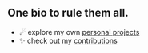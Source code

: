 ## One bio to rule them all.

- ☄ explore my own [personal projects](https://github.com/stars/DeltaNicola/lists/personal-projects)
- ✨ check out my [contributions](https://github.com/stars/DeltaNicola/lists/contributions)
<!--
- 🧙‍♂️ have a look at my [resume](https://github.com/DeltaNicola/DeltaNicola/files/9592129/Nicola.Meloni.CV.2022.pdf)
-->
